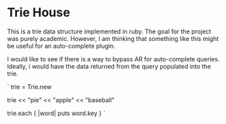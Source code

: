 # Trie House

This is a trie data structure implemented in ruby. The goal for the project was purely academic. However, I am thinking that something like this might be useful for an auto-complete plugin.

I would like to see if there is a way to bypass AR for auto-complete queries. Ideally, i would have the data returned from the query populated into the trie.

` trie = Trie.new

trie << "pie" << "apple" << "baseball"

trie.each { |word| puts word.key }
`
